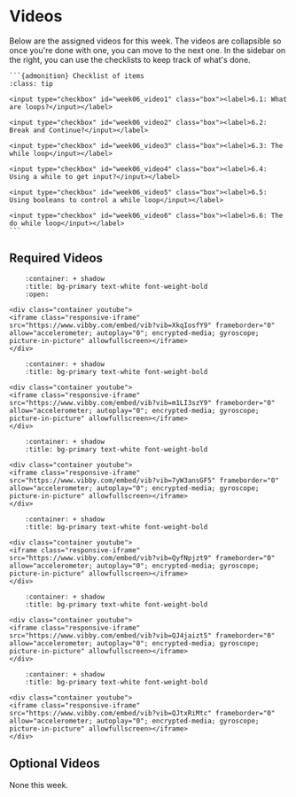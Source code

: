 # Videos

Below are the assigned videos for this week. 
The videos are collapsible so once you're done with one, you can move to the next one.
In the sidebar on the right, you can use the checklists to keep track of what's done.

````{margin}
```{admonition} Checklist of items
:class: tip

<input type="checkbox" id="week06_video1" class="box"><label>6.1: What are loops?</input></label>

<input type="checkbox" id="week06_video2" class="box"><label>6.2: Break and Continue?</input></label>

<input type="checkbox" id="week06_video3" class="box"><label>6.3: The while loop</input></label>

<input type="checkbox" id="week06_video4" class="box"><label>6.4: Using a while to get input?</input></label>

<input type="checkbox" id="week06_video5" class="box"><label>6.5: Using booleans to control a while loop</input></label>

<input type="checkbox" id="week06_video6" class="box"><label>6.6: The do while loop</input></label>
```
````

## Required Videos

```{dropdown} 6.1: What are loops?
    :container: + shadow
    :title: bg-primary text-white font-weight-bold
    :open:

<div class="container youtube">
<iframe class="responsive-iframe" src="https://www.vibby.com/embed/vib?vib=XkqIosfY9" frameborder="0" allow="accelerometer; autoplay="0"; encrypted-media; gyroscope; picture-in-picture" allowfullscreen></iframe>
</div>
```

```{dropdown} 6.2: Break and Continue?
    :container: + shadow
    :title: bg-primary text-white font-weight-bold

<div class="container youtube">
<iframe class="responsive-iframe" src="https://www.vibby.com/embed/vib?vib=m1LI3szY9" frameborder="0" allow="accelerometer; autoplay="0"; encrypted-media; gyroscope; picture-in-picture" allowfullscreen></iframe>
</div>
```

```{dropdown} 6.3: The while loop
    :container: + shadow
    :title: bg-primary text-white font-weight-bold

<div class="container youtube">
<iframe class="responsive-iframe" src="https://www.vibby.com/embed/vib?vib=7yW3ansGF5" frameborder="0" allow="accelerometer; autoplay="0"; encrypted-media; gyroscope; picture-in-picture" allowfullscreen></iframe>
</div>
```

```{dropdown} 6.4: Using a while to get input
    :container: + shadow
    :title: bg-primary text-white font-weight-bold

<div class="container youtube">
<iframe class="responsive-iframe" src="https://www.vibby.com/embed/vib?vib=QyfNpjzt9" frameborder="0" allow="accelerometer; autoplay="0"; encrypted-media; gyroscope; picture-in-picture" allowfullscreen></iframe>
</div>
```

```{dropdown} 6.5: Using booleans to control a while loop
    :container: + shadow
    :title: bg-primary text-white font-weight-bold

<div class="container youtube">
<iframe class="responsive-iframe" src="https://www.vibby.com/embed/vib?vib=QJ4jaizt5" frameborder="0" allow="accelerometer; autoplay="0"; encrypted-media; gyroscope; picture-in-picture" allowfullscreen></iframe>
</div>
```

```{dropdown} 6.6: The do while loop
    :container: + shadow
    :title: bg-primary text-white font-weight-bold

<div class="container youtube">
<iframe class="responsive-iframe" src="https://www.vibby.com/embed/vib?vib=QJtxRiMtc" frameborder="0" allow="accelerometer; autoplay="0"; encrypted-media; gyroscope; picture-in-picture" allowfullscreen></iframe>
</div>
```

## Optional Videos

None this week.